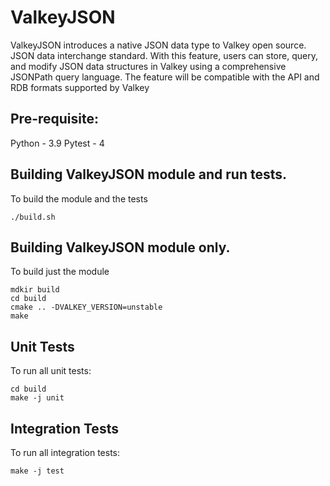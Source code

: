 # ValkeyJSON

ValkeyJSON introduces a native JSON data type to Valkey open source.
JSON data interchange standard. With this feature, users can store, query, and modify JSON data structures in Valkey using a comprehensive JSONPath query language. The feature will be compatible with the API and RDB formats supported by Valkey

## Pre-requisite:
Python - 3.9
Pytest - 4

## Building ValkeyJSON module and run tests.

To build the module and the tests
```text
./build.sh
```

## Building ValkeyJSON module only.

To build just the module
```text
mdkir build
cd build
cmake .. -DVALKEY_VERSION=unstable
make
```

## Unit Tests

To run all unit tests:
```text
cd build
make -j unit
```

## Integration Tests

To run all integration tests:
```text
make -j test
```
